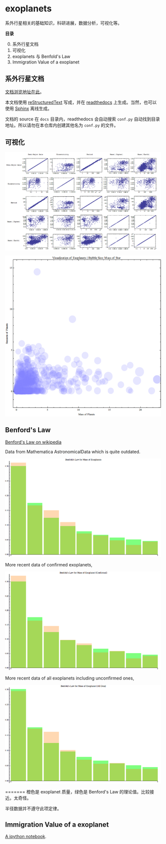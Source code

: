 exoplanets
==========


系外行星相关的基础知识，科研进展，数据分析，可视化等。


**目录**

0. 系外行星文档
1. 可视化
2. exoplanets 与 Benfold's Law
3. Immigration Value of a exoplanet


## 系外行星文档

[文档浏览地址在此](http://exoplanets.readthedocs.org/zh_CN/latest/)。

本文档使用 [reStructuredText](http://docutils.sourceforge.net/rst.html) 写成，并在 [readthedocs](https://readthedocs.org/projects/exoplanets/) 上生成。当然，也可以使用 [Sphinx](http://sphinx-doc.org/) 离线生成。

文档的 source 在 `docs` 目录内，readthedocs 会自动搜索 `conf.py` 自动找到目录地址。所以请勿在本仓库内创建其他名为 `conf.py` 的文件。



##  可视化


![](visualization/Export/array.jpg)

![](visualization/Export/ExoplanetVis.png)


## Benford's Law

[Benford's Law on wikipedia](https://en.wikipedia.org/wiki/Benford's_law)

Data from Mathematica AstronomicalData which is quite outdated.

![](benford/export/barMvB.png)



More recent data of confirmed exoplanets,

![](benford/export/barConMvB.png)

More recent data of all exoplanets including unconfirmed ones,

![](benford/export/barAllMvB.png)



=======
橙色是 exoplanet 质量，绿色是 Benford's Law 的理论值。比较接近。太奇怪。

半径数据并不遵守此项定律。






## Immigration Value of a exoplanet

[A ipython notebook](http://nbviewer.ipython.org/github/InterImm/exoplanets/blob/master/codes/Value_of_Exoplanets.ipynb).
